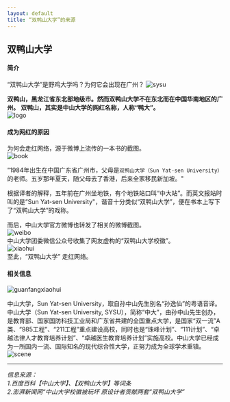 ```yaml
---
layout: default
title: “双鸭山大学”的来源
---
```


## 双鸭山大学
#### 简介 
 “双鸭山大学”是野鸡大学吗？为何它会出现在广州？ 
 ![sysu](https://ss2.baidu.com/6ONYsjip0QIZ8tyhnq/it/u=529154087,264723631&fm=173&s=F589783357485D490278C5DE0300D0B2&w=567&h=319&img.JPEG)

**双鸭山，黑龙江省东北部地级市。然而双鸭山大学不在东北而在中国华南地区的广州。**
**双鸭山，其实是中山大学的网红名称，人称“鸭大”。**  
![logo](https://ss2.baidu.com/6ONYsjip0QIZ8tyhnq/it/u=3222299456,1102700722&fm=173&s=E6DB31D24BB2F1E1057D9C4E0300A0F5&w=367&h=370&img.JPEG)

#### 成为网红的原因
为何会走红网络，源于微博上流传的一本书的截图。  
 ![book](https://ss1.baidu.com/6ONXsjip0QIZ8tyhnq/it/u=704974237,2580059069&fm=173&s=70A99D57DD9440DE54C5B5C90300F035&w=600&h=625&img.JPEG)    
      
 “1984年出生在中国广东省广州市，父母是`双鸭山大学（Sun Yat-sen University）`的老师。五岁那年夏天，随父母去了香港，后来全家移民新加坡。"
      

根据译者的解释，五年前在广州坐地铁，有个地铁站口叫“中大站”。而英文报站时叫的是“Sun Yat-sen University"，谐音十分类似“双鸭山大学”，便在书本上写下了“双鸭山大学”的戏称。
      
 而后，中山大学官方微博也转发了相关的微博截图。    
![weibo](https://ss1.baidu.com/6ONXsjip0QIZ8tyhnq/it/u=1518829756,1630985676&fm=173&s=66C0B81B595E74CE46ED05D1010050B2&w=600&h=462&img.JPEG)  
 中山大学团委微信公众号收集了网友虚构的“双鸭山大学校徽”。  
![xiaohui](http://p2.ifengimg.com/fck/2017_26/02190a39764db01_w600_h260.jpg)    
    至此，“双鸭山大学” 走红网络。

#### 相关信息
 ![guanfangxiaohui](https://gss3.bdstatic.com/7Po3dSag_xI4khGkpoWK1HF6hhy/baike/w%3D268%3Bg%3D0/sign=05e5d58a0224ab18e016e6310dc181f0/b3119313b07eca8032bb094b9a2397dda04483db.jpg)

 中山大学，Sun Yat-sen University，取自孙中山先生别名“孙逸仙”的粤语音译。
 中山大学（Sun Yat-sen University, SYSU），简称“中大”，由孙中山先生创办，是教育部、国家国防科技工业局和广东省共建的全国重点大学，是国家“双一流”A类、“985工程”、“211工程”重点建设高校，同时也是“珠峰计划”、“111计划”、“卓越法律人才教育培养计划”、“卓越医生教育培养计划”实施高校。中山大学已经成为一所国内一流、国际知名的现代综合性大学，正努力成为全球学术重镇。
![scene](https://gss0.bdstatic.com/94o3dSag_xI4khGkpoWK1HF6hhy/baike/c0%3Dbaike116%2C5%2C5%2C116%2C38/sign=3fd9cd808426cffc7d27b7e0d86821f5/29381f30e924b899219dc22168061d950a7bf602.jpg)

-------------------------------------------------------------------------------
 *信息来源：*  
 *1.百度百科【中山大学】、【双鸭山大学】等词条*  
 *2.澎湃新闻网“中山大学校徽被玩坏 原设计者贡献两套“双鸭山大学”*
            